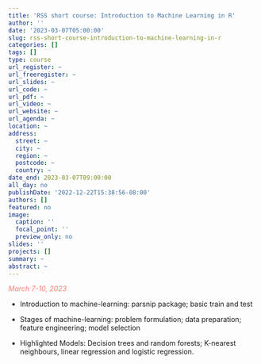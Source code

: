 ```yaml
---
title: 'RSS short course: Introduction to Machine Learning in R'
author: ''
date: '2023-03-07T05:00:00'
slug: rss-short-course-introduction-to-machine-learning-in-r
categories: []
tags: []
type: course
url_register: ~
url_freeregister: ~
url_slides: ~
url_code: ~
url_pdf: ~
url_video: ~
url_website: ~
url_agenda: ~
location: ~
address:
  street: ~
  city: ~
  region: ~
  postcode: ~
  country: ~
date_end: 2023-03-07T09:00:00
all_day: no
publishDate: '2022-12-22T15:38:56-08:00'
authors: []
featured: no
image:
  caption: ''
  focal_point: ''
  preview_only: no
slides: ''
projects: []
summary: ~
abstract: ~
---
```

<span style="color: salmon;">*March 7-10, 2023*</span>

<!--more-->
- Introduction to machine-learning: parsnip package; basic train and test

- Stages of machine-learning: problem formulation; data preparation; feature engineering; model selection

- Highlighted Models: Decision trees and random forests; K-nearest neighbours, linear regression and logistic regression.